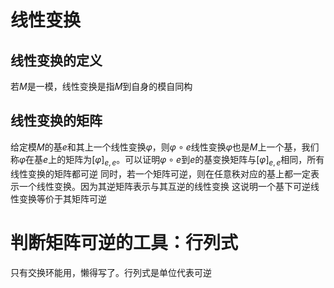 # 线性变换
## 线性变换的定义
若$M$是一模，线性变换是指$M$到自身的模自同构

## 线性变换的矩阵 
给定模$M$的基$e$和其上一个线性变换$\varphi$，则$\varphi\circ e$线性变换$\varphi$也是$M$上一个基，我们称$\varphi$在基$e$上的矩阵为$[\varphi]_{e,e}$。可以证明$\varphi\circ e$到$e$的基变换矩阵与$[\varphi]_{e,e}$相同，所有线性变换的矩阵都可逆
同时，若一个矩阵可逆，则在任意秩对应的基上都一定表示一个线性变换。因为其逆矩阵表示与其互逆的线性变换
这说明一个基下可逆线性变换等价于其矩阵可逆

# 判断矩阵可逆的工具：行列式
只有交换环能用，懒得写了。行列式是单位代表可逆








